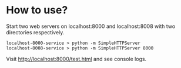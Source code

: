 # How to use?

Start two web servers on localhost:8000 and localhost:8008 with two directories respectively.

    localhost-8000-service > python -m SimpleHTTPServer
    localhost-8008-service > python -m SimpleHTTPServer 8000

Visit [http://localhost:8000/test.html](http://localhost:8000/test.html) and see console logs.